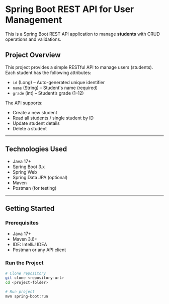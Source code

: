 # Spring Boot REST API for User Management

This is a Spring Boot REST API application to manage **students** with CRUD operations and validations.


## Project Overview

This project provides a simple RESTful API to manage users (students). Each student has the following attributes:

- `id` (Long) – Auto-generated unique identifier
- `name` (String) – Student's name (required)
- `grade` (int) – Student’s grade (1–12)

The API supports:

- Create a new student
- Read all students / single student by ID
- Update student details
- Delete a student

---

## Technologies Used

- Java 17+
- Spring Boot 3.x
- Spring Web
- Spring Data JPA (optional)
- Maven
- Postman (for testing)

---

## Getting Started

### Prerequisites

- Java 17+
- Maven 3.6+
- IDE: IntelliJ IDEA
- Postman or any API client

### Run the Project

```bash
# Clone repository
git clone <repository-url>
cd <project-folder>

# Run project
mvn spring-boot:run
